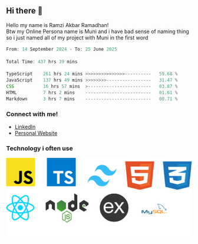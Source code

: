 ## Hi there 👋
Hello my name is Ramzi Akbar Ramadhan!\
Btw my Online Persona name is Muni and i have bad sense of naming thing so i just named all of my project with Muni in the first word
<!--START_SECTION:Muni-->

```Javascript
From: 14 September 2024 - To: 25 June 2025

Total Time: 437 hrs 39 mins

TypeScript    261 hrs 24 mins >>>>>>>>>>>>>>>----------   59.68 %
JavaScript    137 hrs 49 mins >>>>>>>>-----------------   31.47 %
CSS           16 hrs 57 mins  >------------------------   03.87 %
HTML          7 hrs 2 mins    -------------------------   01.61 %
Markdown      3 hrs 7 mins    -------------------------   00.71 %
```

<!--END_SECTION:Muni-->
### Connect with me!
* [LinkedIn](https://www.linkedin.com/in/ramzi-akbar-ramadhan-b8b05a243/)
* [Personal Website](https://www.muniporto.my.id/)
### Technology i often use
![Technology List](assets/techlist.png)
